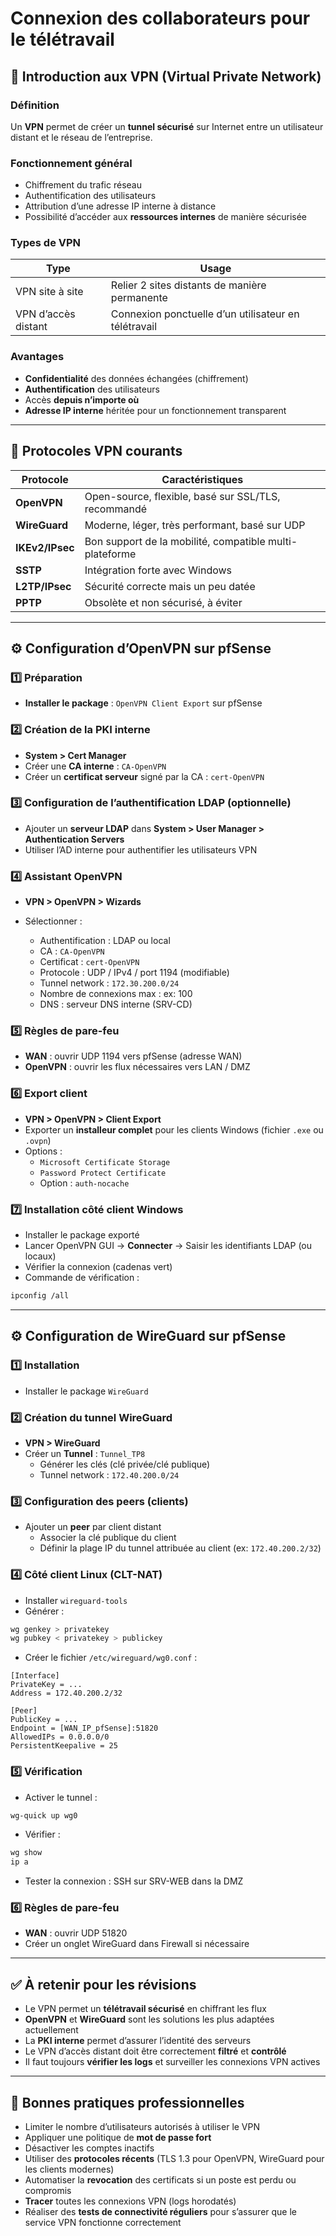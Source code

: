# Connexion des collaborateurs pour le télétravail
## 🧩 Introduction aux VPN (Virtual Private Network)

### Définition

Un **VPN** permet de créer un **tunnel sécurisé** sur Internet entre un utilisateur distant et le réseau de l’entreprise.

### Fonctionnement général

- Chiffrement du trafic réseau
- Authentification des utilisateurs
- Attribution d’une adresse IP interne à distance
- Possibilité d’accéder aux **ressources internes** de manière sécurisée

### Types de VPN

|Type|Usage|
|---|---|
|VPN site à site|Relier 2 sites distants de manière permanente|
|VPN d’accès distant|Connexion ponctuelle d’un utilisateur en télétravail|

### Avantages

- **Confidentialité** des données échangées (chiffrement)
- **Authentification** des utilisateurs
- Accès **depuis n’importe où**
- **Adresse IP interne** héritée pour un fonctionnement transparent

---

## 🔄 Protocoles VPN courants

|Protocole|Caractéristiques|
|---|---|
|**OpenVPN**|Open-source, flexible, basé sur SSL/TLS, recommandé|
|**WireGuard**|Moderne, léger, très performant, basé sur UDP|
|**IKEv2/IPsec**|Bon support de la mobilité, compatible multi-plateforme|
|**SSTP**|Intégration forte avec Windows|
|**L2TP/IPsec**|Sécurité correcte mais un peu datée|
|**PPTP**|Obsolète et non sécurisé, à éviter|

---

## ⚙️ Configuration d’OpenVPN sur pfSense

### 1️⃣ Préparation

- **Installer le package** : `OpenVPN Client Export` sur pfSense

### 2️⃣ Création de la PKI interne

- **System > Cert Manager**
- Créer une **CA interne** : `CA-OpenVPN`
- Créer un **certificat serveur** signé par la CA : `cert-OpenVPN`

### 3️⃣ Configuration de l’authentification LDAP (optionnelle)

- Ajouter un **serveur LDAP** dans **System > User Manager > Authentication Servers**
- Utiliser l’AD interne pour authentifier les utilisateurs VPN

### 4️⃣ Assistant OpenVPN

- **VPN > OpenVPN > Wizards**

- Sélectionner :
    - Authentification : LDAP ou local
    - CA : `CA-OpenVPN`
    - Certificat : `cert-OpenVPN`
    - Protocole : UDP / IPv4 / port 1194 (modifiable)
    - Tunnel network : `172.30.200.0/24`
    - Nombre de connexions max : ex: 100
    - DNS : serveur DNS interne (SRV-CD)

### 5️⃣ Règles de pare-feu

- **WAN** : ouvrir UDP 1194 vers pfSense (adresse WAN)
- **OpenVPN** : ouvrir les flux nécessaires vers LAN / DMZ

### 6️⃣ Export client

- **VPN > OpenVPN > Client Export**
- Exporter un **installeur complet** pour les clients Windows (fichier `.exe` ou `.ovpn`)
- Options :
    - `Microsoft Certificate Storage`
    - `Password Protect Certificate`
    - Option : `auth-nocache`

### 7️⃣ Installation côté client Windows

- Installer le package exporté
- Lancer OpenVPN GUI → **Connecter** → Saisir les identifiants LDAP (ou locaux)
- Vérifier la connexion (cadenas vert)
- Commande de vérification :

```bash
ipconfig /all
```

---

## ⚙️ Configuration de WireGuard sur pfSense

### 1️⃣ Installation

- Installer le package `WireGuard`

### 2️⃣ Création du tunnel WireGuard

- **VPN > WireGuard**
- Créer un **Tunnel** : `Tunnel_TP8`
    - Générer les clés (clé privée/clé publique)
    - Tunnel network : `172.40.200.0/24`

### 3️⃣ Configuration des peers (clients)

- Ajouter un **peer** par client distant
    - Associer la clé publique du client
    - Définir la plage IP du tunnel attribuée au client (ex: `172.40.200.2/32`)

### 4️⃣ Côté client Linux (CLT-NAT)

- Installer `wireguard-tools`
- Générer :

```bash
wg genkey > privatekey
wg pubkey < privatekey > publickey
```

- Créer le fichier `/etc/wireguard/wg0.conf` :

```text
[Interface]
PrivateKey = ...
Address = 172.40.200.2/32

[Peer]
PublicKey = ...
Endpoint = [WAN_IP_pfSense]:51820
AllowedIPs = 0.0.0.0/0
PersistentKeepalive = 25
```

### 5️⃣ Vérification

- Activer le tunnel :

```bash
wg-quick up wg0
```

- Vérifier :

```bash
wg show
ip a
```

- Tester la connexion : SSH sur SRV-WEB dans la DMZ

### 6️⃣ Règles de pare-feu

- **WAN** : ouvrir UDP 51820
- Créer un onglet WireGuard dans Firewall si nécessaire

---

## ✅ À retenir pour les révisions

- Le VPN permet un **télétravail sécurisé** en chiffrant les flux
- **OpenVPN** et **WireGuard** sont les solutions les plus adaptées actuellement
- La **PKI interne** permet d’assurer l’identité des serveurs
- Le VPN d’accès distant doit être correctement **filtré** et **contrôlé**
- Il faut toujours **vérifier les logs** et surveiller les connexions VPN actives

---

## 📌 Bonnes pratiques professionnelles

- Limiter le nombre d’utilisateurs autorisés à utiliser le VPN
- Appliquer une politique de **mot de passe fort**
- Désactiver les comptes inactifs
- Utiliser des **protocoles récents** (TLS 1.3 pour OpenVPN, WireGuard pour les clients modernes)
- Automatiser la **revocation** des certificats si un poste est perdu ou compromis
- **Tracer** toutes les connexions VPN (logs horodatés)
- Réaliser des **tests de connectivité réguliers** pour s’assurer que le service VPN fonctionne correctement